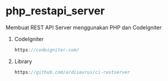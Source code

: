 # php_restapi_server

Membuat REST API Server menggunakan PHP dan CodeIgniter

1. CodeIgniter

   ```js
   https://codeigniter.com/
   ```

2. Library

   ```js
   https://github.com/ardisaurus/ci-restserver
   ```

   